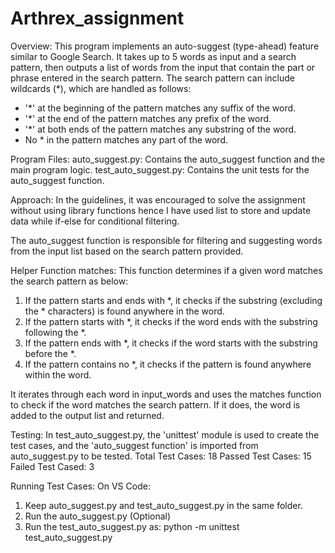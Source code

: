 # Arthrex_assignment
Overview:
This program implements an auto-suggest (type-ahead) feature similar to Google Search. It takes up to 5 words as input and a search pattern, then outputs a list of words from the input that contain the part or phrase entered in the search pattern. 
The search pattern can include wildcards (*), which are handled as follows:

* '*' at the beginning of the pattern matches any suffix of the word.
* '*' at the end of the pattern matches any prefix of the word.
* '*' at both ends of the pattern matches any substring of the word.
* No * in the pattern matches any part of the word.

Program Files:
auto_suggest.py: Contains the auto_suggest function and the main program logic.
test_auto_suggest.py: Contains the unit tests for the auto_suggest function.

Approach:
In the guidelines, it was encouraged to solve the assignment without using library functions hence I have used list to store and update data while if-else for conditional filtering.

The auto_suggest function is responsible for filtering and suggesting words from the input list based on the search pattern provided.

Helper Function matches: This function determines if a given word matches the search pattern as below:
1. If the pattern starts and ends with *, it checks if the substring (excluding the * characters) is found anywhere in the word.
2. If the pattern starts with *, it checks if the word ends with the substring following the *.
3. If the pattern ends with *, it checks if the word starts with the substring before the *.
4. If the pattern contains no *, it checks if the pattern is found anywhere within the word.

It iterates through each word in input_words and uses the matches function to check if the word matches the search pattern. If it does, the word is added to the output list and returned.

Testing:
In test_auto_suggest.py, the 'unittest' module is used to create the test cases, and the 'auto_suggest function' is imported from auto_suggest.py to be tested.
    Total Test Cases: 18
    Passed Test Cases: 15
    Failed Test Cased: 3

Running Test Cases:
On VS Code:
1. Keep auto_suggest.py and test_auto_suggest.py in the same folder.
2. Run the auto_suggest.py (Optional)
3. Run the test_auto_suggest.py as:
   python -m unittest test_auto_suggest.py
